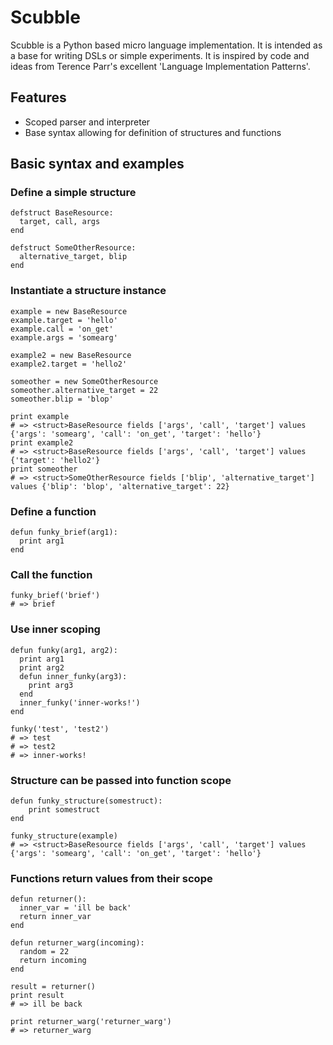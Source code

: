 Scubble
=======

Scubble is a Python based micro language implementation. It is intended as a base for writing DSLs or simple experiments.
It is inspired by code and ideas from Terence Parr's excellent 'Language Implementation Patterns'.

## Features
- Scoped parser and interpreter
- Base syntax allowing for definition of structures and functions

  
## Basic syntax and examples
### Define a simple structure
```
defstruct BaseResource:
  target, call, args
end

defstruct SomeOtherResource:
  alternative_target, blip
end
```
    
### Instantiate a structure instance
```
example = new BaseResource
example.target = 'hello'
example.call = 'on_get'
example.args = 'somearg'

example2 = new BaseResource
example2.target = 'hello2'

someother = new SomeOtherResource
someother.alternative_target = 22
someother.blip = 'blop'

print example
# => <struct>BaseResource fields ['args', 'call', 'target'] values {'args': 'somearg', 'call': 'on_get', 'target': 'hello'} 
print example2
# => <struct>BaseResource fields ['args', 'call', 'target'] values {'target': 'hello2'}
print someother
# => <struct>SomeOtherResource fields ['blip', 'alternative_target'] values {'blip': 'blop', 'alternative_target': 22}
```

### Define a function
```
defun funky_brief(arg1):
  print arg1
end
```

### Call the function
```
funky_brief('brief')
# => brief
```

### Use inner scoping
```
defun funky(arg1, arg2):
  print arg1
  print arg2
  defun inner_funky(arg3):
    print arg3
  end
  inner_funky('inner-works!')
end

funky('test', 'test2')
# => test
# => test2
# => inner-works!
```

### Structure can be passed into function scope
```
defun funky_structure(somestruct):
    print somestruct
end

funky_structure(example)
# => <struct>BaseResource fields ['args', 'call', 'target'] values {'args': 'somearg', 'call': 'on_get', 'target': 'hello'}
```

### Functions return values from their scope
```
defun returner():
  inner_var = 'ill be back'
  return inner_var
end

defun returner_warg(incoming):
  random = 22
  return incoming
end

result = returner()
print result
# => ill be back

print returner_warg('returner_warg')
# => returner_warg
```
